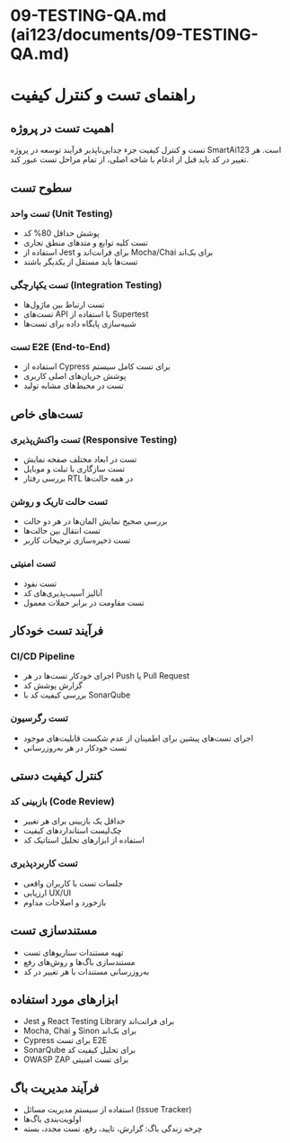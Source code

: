 # 09-TESTING-QA.md (ai123/documents/09-TESTING-QA.md)

# راهنمای تست و کنترل کیفیت

## اهمیت تست در پروژه
تست و کنترل کیفیت جزء جدایی‌ناپذیر فرآیند توسعه در پروژه SmartAi123 است. هر تغییر در کد باید قبل از ادغام با شاخه اصلی، از تمام مراحل تست عبور کند.

## سطوح تست

### تست واحد (Unit Testing)
- پوشش حداقل 80% کد
- تست کلیه توابع و متدهای منطق تجاری
- استفاده از Jest برای فرانت‌اند و Mocha/Chai برای بک‌اند
- تست‌ها باید مستقل از یکدیگر باشند

### تست یکپارچگی (Integration Testing)
- تست ارتباط بین ماژول‌ها
- تست‌های API با استفاده از Supertest
- شبیه‌سازی پایگاه داده برای تست‌ها

### تست E2E (End-to-End)
- استفاده از Cypress برای تست کامل سیستم
- پوشش جریان‌های اصلی کاربری
- تست در محیط‌های مشابه تولید

## تست‌های خاص

### تست واکنش‌پذیری (Responsive Testing)
- تست در ابعاد مختلف صفحه نمایش
- تست سازگاری با تبلت و موبایل
- بررسی رفتار RTL در همه حالت‌ها

### تست حالت تاریک و روشن
- بررسی صحیح نمایش المان‌ها در هر دو حالت
- تست انتقال بین حالت‌ها
- تست ذخیره‌سازی ترجیحات کاربر

### تست امنیتی
- تست نفوذ
- آنالیز آسیب‌پذیری‌های کد
- تست مقاومت در برابر حملات معمول

## فرآیند تست خودکار

### CI/CD Pipeline
- اجرای خودکار تست‌ها در هر Push یا Pull Request
- گزارش پوشش کد
- بررسی کیفیت کد با SonarQube

### تست رگرسیون
- اجرای تست‌های پیشین برای اطمینان از عدم شکست قابلیت‌های موجود
- تست خودکار در هر به‌روزرسانی

## کنترل کیفیت دستی

### بازبینی کد (Code Review)
- حداقل یک بازبینی برای هر تغییر
- چک‌لیست استانداردهای کیفیت
- استفاده از ابزارهای تحلیل استاتیک کد

### تست کاربردپذیری
- جلسات تست با کاربران واقعی
- ارزیابی UX/UI
- بازخورد و اصلاحات مداوم

## مستندسازی تست
- تهیه مستندات سناریوهای تست
- مستندسازی باگ‌ها و روش‌های رفع
- به‌روزرسانی مستندات با هر تغییر در کد

## ابزارهای مورد استفاده
- Jest و React Testing Library برای فرانت‌اند
- Mocha, Chai و Sinon برای بک‌اند
- Cypress برای تست E2E
- SonarQube برای تحلیل کیفیت کد
- OWASP ZAP برای تست امنیتی

## فرآیند مدیریت باگ
- استفاده از سیستم مدیریت مسائل (Issue Tracker)
- اولویت‌بندی باگ‌ها
- چرخه زندگی باگ: گزارش، تایید، رفع، تست مجدد، بسته